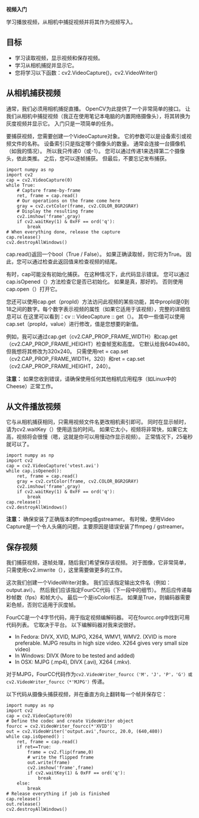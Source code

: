 **视频入门**

学习播放视频，从相机中捕捉视频并将其作为视频写入。

## 目标 ##

- 学习读取视频，显示视频和保存视频。
- 学习从相机捕捉并显示它。
- 您将学习以下函数：cv2.VideoCapture()，cv2.VideoWriter()

## 从相机捕获视频 ##

通常，我们必须用相机捕捉直播。 OpenCV为此提供了一个非常简单的接口。 让我们从相机中捕捉视频（我正在使用笔记本电脑的内置网络摄像头），将其转换为灰度视频并显示它。 入门只是一项简单的任务。

要捕获视频，您需要创建一个VideoCapture对象。 它的参数可以是设备索引或视频文件的名称。 设备索引只是指定哪个摄像头的数量。 通常会连接一台摄像机（如我的情况）。 所以我只传递0（或-1）。 您可以通过传递1来选择第二个摄像头，依此类推。 之后，您可以逐帧捕获。 但最后，不要忘记发布捕获。

	import numpy as np
	import cv2
	cap = cv2.VideoCapture(0)
	while True:
	    # Capture frame-by-frame
	    ret, frame = cap.read()
	    # Our operations on the frame come here
	    gray = cv2.cvtColor(frame, cv2.COLOR_BGR2GRAY)
	    # Display the resulting frame
	    cv2.imshow('frame',gray)
	    if cv2.waitKey(1) & 0xFF == ord('q'):
	        break
	# When everything done, release the capture
	cap.release()
	cv2.destroyAllWindows()

cap.read()返回一个bool（True / False）。 如果正确读取帧，则它将为True。 因此，您可以通过检查此返回值来检查视频的结尾。

有时，cap可能没有初始化捕获。 在这种情况下，此代码显示错误。 您可以通过cap.isOpened（）方法检查它是否已初始化。 如果是真，那好的。 否则使用cap.open（）打开它。

您还可以使用cap.get（propId）方法访问此视频的某些功能，其中propId是0到18之间的数字。每个数字表示视频的属性（如果它适用于该视频），完整的详细信息可以 在这里可以看到：cv :: VideoCapture :: get（）。 其中一些值可以使用cap.set（propId，value）进行修改，值是您想要的新值。

例如，我可以通过cap.get（cv2.CAP_PROP_FRAME_WIDTH）和cap.get（cv2.CAP_PROP_FRAME_HEIGHT）检查帧宽和高度。 它默认给我640x480。 但我想将其修改为320x240。 只需使用ret = cap.set（cv2.CAP_PROP_FRAME_WIDTH，320）和ret = cap.set（cv2.CAP_PROP_FRAME_HEIGHT，240）。

**注意：** 如果您收到错误，请确保使用任何其他相机应用程序（如Linux中的Cheese）正常工作。

## 从文件播放视频 ##

它与从相机捕获相同，只需用视频文件名更改相机索引即可。 同时在显示帧时，请为cv2.waitKey（）使用适当的时间。 如果它太小，视频将非常快，如果它太高，视频将会很慢（嗯，这就是你可以用慢动作显示视频）。 正常情况下，25毫秒就可以了。

	import numpy as np
	import cv2
	cap = cv2.VideoCapture('vtest.avi')
	while cap.isOpened():
	    ret, frame = cap.read()
	    gray = cv2.cvtColor(frame, cv2.COLOR_BGR2GRAY)
	    cv2.imshow('frame',gray)
	    if cv2.waitKey(1) & 0xFF == ord('q'):
	        break
	cap.release()
	cv2.destroyAllWindows()

**注意：** 确保安装了正确版本的ffmpeg或gstreamer。 有时候，使用Video Capture是一个令人头痛的问题，主要原因是错误安装了ffmpeg / gstreamer。

## 保存视频 ##

我们捕获视频，逐帧处理，随后我们希望保存该视频。 对于图像，它非常简单，只需使用cv2.imwrite（），这里需要做更多的工作。

这次我们创建一个VideoWriter对象。 我们应该指定输出文件名（例如：output.avi）。 然后我们应该指定FourCC代码（下一段中的细节）。 然后应传递每秒帧数（fps）和帧大小。 最后一个是isColor标志。 如果是True，则编码器需要彩色帧，否则它适用于灰度帧。

FourCC是一个4字节代码，用于指定视频编解码器。 可在fourcc.org中找到可用代码列表。 它取决于平台。 以下编解码器对我来说很好。

- In Fedora: DIVX, XVID, MJPG, X264, WMV1, WMV2. (XVID is more preferable. MJPG results in high size video. X264 gives very small size video)
- In Windows: DIVX (More to be tested and added)
- In OSX: MJPG (.mp4), DIVX (.avi), X264 (.mkv).

对于MJPG，FourCC代码作为`cv2.VideoWriter_fourcc（'M'，'J'，'P'，'G'）或cv2.VideoWriter_fourcc（*'MJPG'）`传递。

以下代码从摄像头捕获视频，并在垂直方向上翻转每一个帧并保存它：

	import numpy as np
	import cv2
	cap = cv2.VideoCapture(0)
	# Define the codec and create VideoWriter object
	fourcc = cv2.VideoWriter_fourcc(*'XVID')
	out = cv2.VideoWriter('output.avi',fourcc, 20.0, (640,480))
	while cap.isOpened() :
	    ret, frame = cap.read()
	    if ret==True:
	        frame = cv2.flip(frame,0)
	        # write the flipped frame
	        out.write(frame)
	        cv2.imshow('frame',frame)
	        if cv2.waitKey(1) & 0xFF == ord('q'):
	            break
	    else:
	        break
	# Release everything if job is finished
	cap.release()
	out.release()
	cv2.destroyAllWindows()
